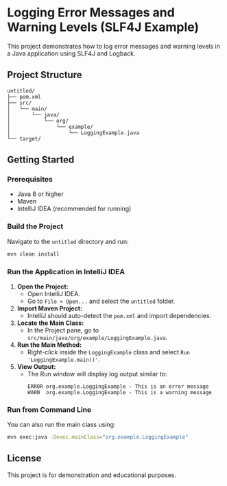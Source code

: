 # Logging Error Messages and Warning Levels (SLF4J Example)

This project demonstrates how to log error messages and warning levels in a Java application using SLF4J and Logback.

## Project Structure

```
untitled/
├── pom.xml
├── src/
│   └── main/
│       └── java/
│           └── org/
│               └── example/
│                   └── LoggingExample.java
└── target/
```

## Getting Started

### Prerequisites
- Java 8 or higher
- Maven
- IntelliJ IDEA (recommended for running)

### Build the Project

Navigate to the `untitled` directory and run:

```sh
mvn clean install
```

### Run the Application in IntelliJ IDEA

1. **Open the Project:**
   - Open IntelliJ IDEA.
   - Go to `File > Open...` and select the `untitled` folder.
2. **Import Maven Project:**
   - IntelliJ should auto-detect the `pom.xml` and import dependencies.
3. **Locate the Main Class:**
   - In the Project pane, go to `src/main/java/org/example/LoggingExample.java`.
4. **Run the Main Method:**
   - Right-click inside the `LoggingExample` class and select `Run 'LoggingExample.main()'`.
5. **View Output:**
   - The Run window will display log output similar to:
     ```
     ERROR org.example.LoggingExample - This is an error message
     WARN  org.example.LoggingExample - This is a warning message
     ```

### Run from Command Line

You can also run the main class using:

```sh
mvn exec:java -Dexec.mainClass="org.example.LoggingExample"
```

## License

This project is for demonstration and educational purposes. 